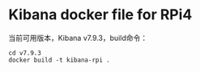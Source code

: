 # Kibana docker file for RPi4

当前可用版本，Kibana v7.9.3，build命令：

```properties
cd v7.9.3
docker build -t kibana-rpi .
```

